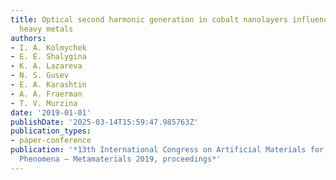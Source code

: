```yaml
---
title: Optical second harmonic generation in cobalt nanolayers influenced by nonmagnetic
  heavy metals
authors:
- I. A. Kolmychek
- E. E. Shalygina
- K. A. Lazareva
- N. S. Gusev
- E. A. Karashtin
- A. A. Fraerman
- T. V. Murzina
date: '2019-01-01'
publishDate: '2025-03-14T15:59:47.985763Z'
publication_types:
- paper-conference
publication: '*13th International Congress on Artificial Materials for Novel Wave
  Phenomena – Metamaterials 2019, proceedings*'
---
```

